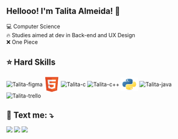 <span align="left">

## Hellooo! I'm Talita Almeida! 👋 

</span>

<p>
  💻 Computer Science <br/>
   🔥 Studies aimed at dev in Back-end and UX Design <br/>
  ❌ One Piece 
</p>

## ⭐ Hard Skills

<div style=" display: inline_block"> <!--Ícones de dev-->
  <div align="left">
    <img align="center" alt="Talita-figma" height="40" width="60" <img src="https://cdn.jsdelivr.net/gh/devicons/devicon/icons/figma/figma-original.svg" />
    <img align="center" alt="Talita-HTML" height="40" width="40" src="https://raw.githubusercontent.com/devicons/devicon/master/icons/html5/html5-original.svg">
    <img align="center" alt="Talita-c" height="35" width="45" img src="https://cdn.jsdelivr.net/gh/devicons/devicon/icons/c/c-original.svg" />
    <img align="center" alt="Talita-c++" height="35" width="45" img src="https://cdn.jsdelivr.net/gh/devicons/devicon/icons/cplusplus/cplusplus-original.svg" />     
    <img align="center" alt="Talita-Python" height="35" width="45" src="https://raw.githubusercontent.com/devicons/devicon/master/icons/python/python-original.svg">
    <img align="center" alt="Talita-java" height="60" width="50"  img src="https://cdn.jsdelivr.net/gh/devicons/devicon/icons/java/java-original-wordmark.svg" />
    <img align="center" alt="Talita-trello" height="70" width="90" img src="https://cdn.jsdelivr.net/gh/devicons/devicon/icons/trello/trello-plain-wordmark.svg" /> 
  </div> 
</div>
  
 ## 💌 Text me: ⤵️
 <div><!--Redes sociais-->
  <a href="https://www.linkedin.com/in/talitalmeidaa" target="_blank"><img src="https://img.shields.io/badge/-LinkedIn-%230077B5?style=for-the-badge&logo=linkedin&logoColor=white" target="_blank"></a>  
  <a href = "mailto:talitalmeida.s16@gmail.com"><img src="https://img.shields.io/badge/-Gmail-%23333?style=for-the-badge&logo=gmail&logoColor=white" target="_blank"></a>
  <a href="https://instagram.com/talitalmeida10" target="_blank"><img src="https://img.shields.io/badge/-Instagram-%23E4405F?style=for-the-badge&logo=instagram&logoColor=white" target="_blank"></a>
</div>
